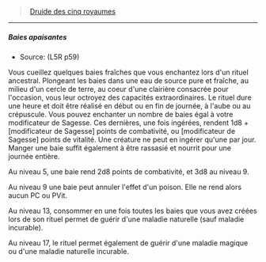 ﻿---
!GenericItem
Name: Baies apaisantes
Source: (L5R p59)
Id: l5r_druid_hd.md#baies-apaisantes
ParentLink: l5r_druid_hd.md#druide-des-cinq-royaumes
ParentName: Druide des cinq royaumes
NameLevel: 5
Attributes:
  Name: Baies apaisantes
  Markdown: >+
    ##### <!--Name-->Baies apaisantes<!--/Name-->


    - Source: <!--Source-->(L5R p59)<!--/Source-->


    Vous cueillez quelques baies fraîches que vous enchantez lors d'un rituel ancestral. Plongeant les baies dans une eau de source pure et fraîche, au milieu d'un cercle de terre, au coeur d'une clairière consacrée pour l'occasion, vous leur octroyez des capacités extraordinaires. Le rituel dure une heure et doit être réalisé en début ou en fin de journée, à l'aube ou au crépuscule. Vous pouvez enchanter un nombre de baies égal à votre modificateur de Sagesse. Ces dernières, une fois ingérées, rendent 1d8 + \[modificateur de Sagesse\] points de combativité, ou \[modificateur de Sagesse\] points de vitalité. Une créature ne peut en ingérer qu'une par jour. Manger une baie suffit également à être rassasié et nourrit pour une journée entière.


    Au niveau 5, une baie rend 2d8 points de combativité, et 3d8 au niveau 9.


    Au niveau 9 une baie peut annuler l'effet d'un poison. Elle ne rend alors aucun PC ou PVit.


    Au niveau 13, consommer en une fois toutes les baies que vous avez créées lors de son rituel permet de guérir d'une maladie naturelle (sauf maladie incurable).


    Au niveau 17, le rituel permet également de guérir d'une maladie magique ou d'une maladie naturelle incurable.

  Source: (L5R p59)
AttributesDictionary: >+
  Name: Baies apaisantes

  Markdown: >+

    ##### <!--Name-->Baies apaisantes<!--/Name-->





    - Source: <!--Source-->(L5R p59)<!--/Source-->





    Vous cueillez quelques baies fraîches que vous enchantez lors d'un rituel ancestral. Plongeant les baies dans une eau de source pure et fraîche, au milieu d'un cercle de terre, au coeur d'une clairière consacrée pour l'occasion, vous leur octroyez des capacités extraordinaires. Le rituel dure une heure et doit être réalisé en début ou en fin de journée, à l'aube ou au crépuscule. Vous pouvez enchanter un nombre de baies égal à votre modificateur de Sagesse. Ces dernières, une fois ingérées, rendent 1d8 + \[modificateur de Sagesse\] points de combativité, ou \[modificateur de Sagesse\] points de vitalité. Une créature ne peut en ingérer qu'une par jour. Manger une baie suffit également à être rassasié et nourrit pour une journée entière.





    Au niveau 5, une baie rend 2d8 points de combativité, et 3d8 au niveau 9.





    Au niveau 9 une baie peut annuler l'effet d'un poison. Elle ne rend alors aucun PC ou PVit.





    Au niveau 13, consommer en une fois toutes les baies que vous avez créées lors de son rituel permet de guérir d'une maladie naturelle (sauf maladie incurable).





    Au niveau 17, le rituel permet également de guérir d'une maladie magique ou d'une maladie naturelle incurable.



  Source: (L5R p59)

---
> [Druide des cinq royaumes](hd_l5r_druid.md)

---

##### Baies apaisantes

- Source: (L5R p59)

Vous cueillez quelques baies fraîches que vous enchantez lors d'un rituel ancestral. Plongeant les baies dans une eau de source pure et fraîche, au milieu d'un cercle de terre, au coeur d'une clairière consacrée pour l'occasion, vous leur octroyez des capacités extraordinaires. Le rituel dure une heure et doit être réalisé en début ou en fin de journée, à l'aube ou au crépuscule. Vous pouvez enchanter un nombre de baies égal à votre modificateur de Sagesse. Ces dernières, une fois ingérées, rendent 1d8 + \[modificateur de Sagesse\] points de combativité, ou \[modificateur de Sagesse\] points de vitalité. Une créature ne peut en ingérer qu'une par jour. Manger une baie suffit également à être rassasié et nourrit pour une journée entière.

Au niveau 5, une baie rend 2d8 points de combativité, et 3d8 au niveau 9.

Au niveau 9 une baie peut annuler l'effet d'un poison. Elle ne rend alors aucun PC ou PVit.

Au niveau 13, consommer en une fois toutes les baies que vous avez créées lors de son rituel permet de guérir d'une maladie naturelle (sauf maladie incurable).

Au niveau 17, le rituel permet également de guérir d'une maladie magique ou d'une maladie naturelle incurable.

